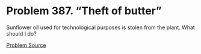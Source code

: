 # Problem 387. “Theft of butter”

Sunflower oil used for technological purposes is stolen from the plant. What should I do?

[Problem Source](https://www.trizland.ru/tasks/1557/)